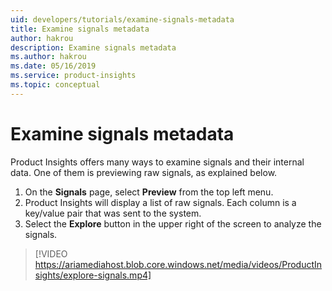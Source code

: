 ```yaml
---
uid: developers/tutorials/examine-signals-metadata
title: Examine signals metadata
author: hakrou
description: Examine signals metadata
ms.author: hakrou
ms.date: 05/16/2019
ms.service: product-insights
ms.topic: conceptual
---
```


# Examine signals metadata

Product Insights offers many ways to examine signals and their internal data.
One of them is previewing raw signals, as explained below.

1. On the **Signals** page, select **Preview** from the top left menu.
1. Product Insights will display a list of raw signals. Each column is a key/value pair that was sent to the system.
1. Select the **Explore** button in the upper right of the screen to analyze the signals.

> [!VIDEO https://ariamediahost.blob.core.windows.net/media/videos/ProductInsights/explore-signals.mp4]
